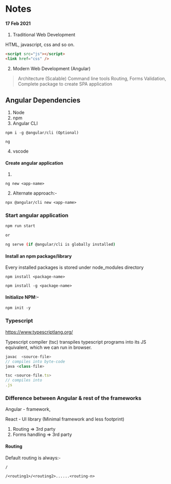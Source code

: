 # Notes
#### 17 Feb 2021

1. Traditional Web Development

HTML, javascript, css and so on.

```html
<script src="js"></script>
<link href="css" />
```

2. Modern Web Development (Angular)

> Architecture (Scalable)
> Command line tools
> Routing, Forms Validation,
> Complete package to create SPA application

## Angular Dependencies

1. Node
2. npm
3. Angular CLI 

```
npm i -g @angular/cli (Optional)
```

```
ng
```

4. vscode

#### Create angular application

1. 
```
ng new <app-name>
```

2. Alternate approach:-

```
npx @angular/cli new <app-name>
```
### Start angular application

```bash
npm run start

or

ng serve (if @angular/cli is globally installed)
```

#### Install an npm package/library

Every installed packages is stored under node_modules directory

```
npm install <package-name>
```

```
npm install -g <package-name>
```

#### Initialize NPM:-

```
npm init -y
```

### Typescript

https://www.typescriptlang.org/

Typescript compiler (tsc) transpiles typescript programs into its JS equivalent, which we can run in browser.

```java
javac  <source-file>
// compiles into byte-code
java <class-file>
```

```typescript
tsc <source-file.ts>
// compiles into
.js
```

### Difference between Angular & rest of the frameworks

Angular - framework,


React - UI library  (Minimal framework and less footprint)
1. Routing => 3rd party
2. Forms handling => 3rd party





#### Routing

Default routing is always:-

```
/
```

```
/<routing1>/<routing2>......<routing-n>
```
